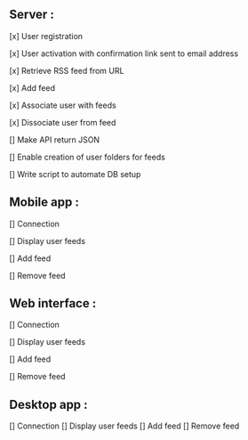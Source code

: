 ## Server :


[x] User registration

[x] User activation with confirmation link sent to email address

[x] Retrieve RSS feed from URL

[x] Add feed

[x] Associate user with feeds

[x] Dissociate user from feed

[] Make API return JSON

[] Enable creation of user folders for feeds

[] Write script to automate DB setup


 
 ## Mobile app :
 

[] Connection

[] Display user feeds

[] Add feed

[] Remove feed

 
 ## Web interface :


[] Connection

[] Display user feeds

[] Add feed

[] Remove feed
 
 
 ## Desktop app :
 
 
[] Connection
[] Display user feeds
[] Add feed
[] Remove feed 
